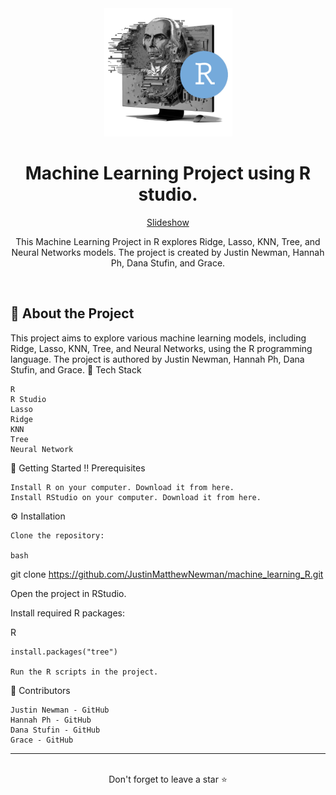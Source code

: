 <div align="center">
  <img src="https://raw.githubusercontent.com/JustinMatthewNewman/geoJson/main/ml_image.png" alt="logo" width="205" height="auto" />
  <h1>Machine Learning Project using R studio.</h1>
  <a href="  https://docs.google.com/presentation/d/1cRKfK1DrgDyp6GJxMdjHjsia9JmzTwP_OUkKhztQP7s/edit?usp=sharing" target="_blank">Slideshow</a>

  <p>
This Machine Learning Project in R explores Ridge, Lasso, KNN, Tree, and Neural Networks models. The project is created by Justin Newman, Hannah Ph, Dana Stufin, and Grace.
  </p>
<!-- Badges -->

<a href="https://github.com/JustinMatthewNewman/machine_learning_R.git" target="_blank"></a>
<a href="https://github.com/JustinMatthewNewman/machine_learning_R.git" target="_blank"></a>
</div>
<br />


<!-- About the Project -->
## :star2: About the Project

This project aims to explore various machine learning models, including Ridge, Lasso, KNN, Tree, and Neural Networks, using the R programming language. The project is authored by Justin Newman, Hannah Ph, Dana Stufin, and Grace.
:space_invader: Tech Stack

    R
    R Studio
    Lasso
    Ridge
    KNN
    Tree
    Neural Network

:toolbox: Getting Started
:bangbang: Prerequisites

    Install R on your computer. Download it from here.
    Install RStudio on your computer. Download it from here.

:gear: Installation

    Clone the repository:

    bash

git clone https://github.com/JustinMatthewNewman/machine_learning_R.git

Open the project in RStudio.

Install required R packages:

R

    install.packages("tree")

    Run the R scripts in the project.

:handshake: Contributors

    Justin Newman - GitHub
    Hannah Ph - GitHub
    Dana Stufin - GitHub
    Grace - GitHub

<hr />
<br />
<div align="center">Don't forget to leave a star ⭐️</div>
